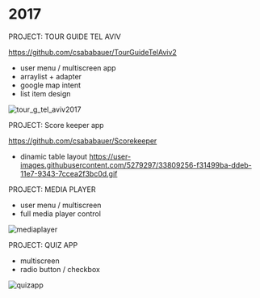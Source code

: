# 2017

PROJECT: TOUR GUIDE TEL AVIV

https://github.com/csababauer/TourGuideTelAviv2
- user menu / multiscreen app
- arraylist + adapter
- google map intent
- list item design

![tour_g_tel_aviv2017](https://cloud.githubusercontent.com/assets/5279297/26700861/e2e9e796-4716-11e7-8f41-13375bfb4507.gif)


PROJECT: Score keeper app

https://github.com/csababauer/Scorekeeper
- dinamic table layout 
https://user-images.githubusercontent.com/5279297/33809256-f31499ba-ddeb-11e7-9343-7ccea2f3bc0d.gif


PROJECT: MEDIA PLAYER
- user menu / multiscreen 
- full media player control

![mediaplayer](https://user-images.githubusercontent.com/5279297/27935444-11f4e3d6-62a3-11e7-8d9c-0eb01f96d2c2.gif)



PROJECT: QUIZ APP
- multiscreen
- radio button / checkbox

![quizapp](https://user-images.githubusercontent.com/5279297/27935542-9049ec22-62a3-11e7-8942-54f73fee1564.gif)


